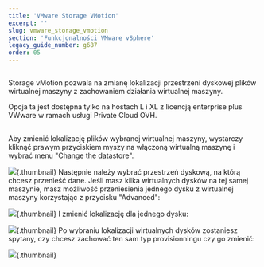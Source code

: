```yaml
---
title: 'VMware Storage VMotion'
excerpt: ''
slug: vmware_storage_vmotion
section: 'Funkcjonalności VMware vSphere'
legacy_guide_number: g687
order: 05
---
```


## 
Storage vMotion pozwala na zmianę lokalizacji przestrzeni dyskowej plików wirtualnej maszyny z zachowaniem działania wirtualnej maszyny. 

Opcja ta jest dostępna tylko na hostach L i XL z licencją enterprise plus VWware w ramach usługi Private Cloud OVH.


## 
Aby zmienić lokalizację plików wybranej wirtualnej maszyny, wystarczy kliknąć prawym przyciskiem myszy na włączoną wirtualną maszynę i wybrać menu "Change the datastore".

![](images/img_328.jpg){.thumbnail}
Następnie należy wybrać przestrzeń dyskową, na którą chcesz przenieść dane. 
Jeśli masz kilka wirtualnych dysków na tej samej maszynie, masz możliwość przeniesienia jednego dysku z wirtualnej maszyny korzystając z przycisku "Advanced":

![](images/img_326.jpg){.thumbnail}
I zmienić lokalizację dla jednego dysku:

![](images/img_325.jpg){.thumbnail}
Po wybraniu lokalizacji wirtualnych dysków zostaniesz spytany, czy chcesz zachować ten sam typ provisionningu czy go zmienić:

![](images/img_327.jpg){.thumbnail}


